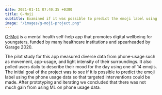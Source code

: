 ```yaml
---
date: 2021-01-11 07:40:35 +0300
title: G-Moji
subtitle: Examined if it was possible to predict the emoji label using the phone usage data so that targeted interventions could be made.
image: "/images/g-moji-project.png"
---
```


<a href="https://g-moji.garage2020.nl/en/homepage/">G-Moji</a> is a mental health self-help app that promotes digital wellbeing for youngsters, funded by many healthcare institutions and spearheaded by Garage 2020. 

The pilot study for this app measured diverse data from phone-usage such as movement, app-usage, and light intensity of their surroundings. It also polled users daily to describe their mood for the day using one of 14 emojis. The initial goal of the project was to see if it is possible to predict the emoji label using the phone usage data so that targeted interventions could be made. After prototyping and iterating we concluded that there was not much gain from using ML on phone usage data. 

